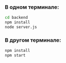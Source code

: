### В одном терминале:
```bash
cd backend
npm install
node server.js
```

### В другом терминале:
```bash
npm install
npm start
```